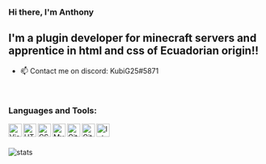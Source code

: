 ### Hi there, I'm Anthony

## I'm a plugin developer for minecraft servers and apprentice in html and css of Ecuadorian origin!!

- 📫 Contact me on discord: KubiG25#5871 
<br />

### Languages and Tools:
<img align="left" alt="Visual Studio Code" width="26px" src="https://upload.wikimedia.org/wikipedia/commons/9/9a/Visual_Studio_Code_1.35_icon.svg" />
<img align="left" alt="HTML5" width="26px" src="https://cdn.pixabay.com/photo/2017/08/05/11/16/logo-2582748_960_720.png" />
<img align="left" alt="CSS3" width="26px" src="https://cdn.pixabay.com/photo/2017/08/05/11/16/logo-2582747_960_720.png" />
<img align="left" alt="MySQL" width="26px" src="https://pngimg.com/uploads/mysql/mysql_PNG9.png" />
<img align="left" alt="Git" width="26px" src="https://git-scm.com/images/logos/logomark-orange@2x.png" />
<img align="left" alt="GitHub" width="26px" src="https://github.githubassets.com/images/modules/logos_page/GitHub-Mark.png" />
<img align="left" alt="IntelliJ" width="26px" src="https://upload.wikimedia.org/wikipedia/commons/d/d5/IntelliJ_IDEA_Logo.svg" />
<br />
<br />

![stats](https://github-readme-stats.vercel.app/api?username=KubiG25&count_private=true)
